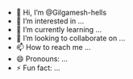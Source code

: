 - 👋 Hi, I’m @Gilgamesh-hells
- 👀 I’m interested in ...
- 🌱 I’m currently learning ...
- 💞️ I’m looking to collaborate on ...
- 📫 How to reach me ...
- 😄 Pronouns: ...
- ⚡ Fun fact: ...

<!---
Gilgamesh-hells/Gilgamesh-hells is a ✨ special ✨ repository because its `README.md` (this file) appears on your GitHub profile.
You can click the Preview link to take a look at your changes.
--->
